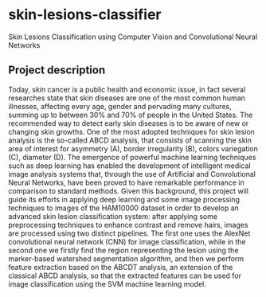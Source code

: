 # skin-lesions-classifier
Skin Lesions Classification using Computer Vision and Convolutional Neural Networks

## Project description
Today, skin cancer is a public health and economic issue, in fact several researches state that skin diseases are one of the most common human illnesses, affecting every age, gender and pervading many cultures, summing up to between 30% and 70% of people in the United States. The recommended way to detect early skin diseases is to be aware of new or changing skin growths. One of the most adopted techniques for skin lesion analysis is the so-called ABCD analysis, that consists of scanning the skin area of interest for asymmetry (A), border irregularity (B), colors variegation (C), diameter (D).
The emergence of powerful machine learning techniques such as deep learning has enabled the development of intelligent medical image analysis systems that, through the use of Artificial and Convolutional Neural Networks, have been proved to have remarkable performance in comparison to standard methods.
Given this background, this project will guide its efforts in applying deep learning and some image processing techniques to images of the HAM10000 dataset in order to develop an advanced skin lesion classification system: after applying some preprocessing techniques to enhance contrast and remove hairs, images are processed using two distinct pipelines. The first one uses the AlexNet convolutional neural network (CNN) for image classification, while in the second one we firstly find the region representing the lesion using the marker-based watershed segmentation algorithm, and then we perform feature extraction based on the ABCDT analysis, an extension of the classical ABCD analysis, so that the extracted features can be used for image classification using the SVM machine learning model.
